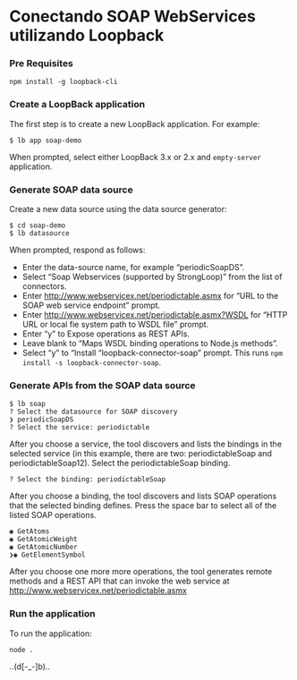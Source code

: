 # Conectando SOAP WebServices utilizando Loopback

### Pre Requisites

`npm install -g loopback-cli`  

### Create a LoopBack application

The first step is to create a new LoopBack application. For example:

`$ lb app soap-demo`  

When prompted, select either LoopBack 3.x or 2.x and `empty-server` application.

### Generate SOAP data source

Create a new data source using the data source generator:  

`$ cd soap-demo`  
`$ lb datasource`

When prompted, respond as follows:

 * Enter the data-source name, for example “periodicSoapDS”.
 * Select “Soap Webservices (supported by StrongLoop)” from the list of connectors.
 * Enter http://www.webservicex.net/periodictable.asmx for “URL to the SOAP web service endpoint” prompt.
 * Enter http://www.webservicex.net/periodictable.asmx?WSDL for “HTTP URL or local fie system path to WSDL file” prompt.
 * Enter “y” to Expose operations as REST APIs.
 * Leave blank to “Maps WSDL binding operations to Node.js methods”.
 * Select “y” to “Install “loopback-connector-soap” prompt. This runs `npm install -s loopback-connector-soap`.

### Generate APIs from the SOAP data source  
  
```
$ lb soap
? Select the datasource for SOAP discovery
❯ periodicSoapDS
? Select the service: periodictable
```  

After you choose a service, the tool discovers and lists the bindings in the selected service (in this example, there are two: periodictableSoap and periodictableSoap12).
Select the periodictableSoap binding.

`? Select the binding: periodictableSoap`  

After you choose a binding, the tool discovers and lists SOAP operations that the selected binding defines. Press the space bar to select all of the listed SOAP operations.

```
◉ GetAtoms
◉ GetAtomicWeight
◉ GetAtomicNumber
❯◉ GetElementSymbol
```  

After you choose one more more operations, the tool generates remote methods and a REST API that can invoke the web service at http://www.webservicex.net/periodictable.asmx

### Run the application

To run the application:   

`node .`  

..(d[-_-]b)..